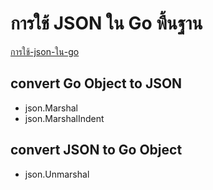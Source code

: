 # การใช้ JSON ใน Go พื้นฐาน

[การใช้-json-ใน-go](https://www.borntodev.com/2023/03/03/การใช้-json-ใน-go/)

## convert Go Object to JSON

- json.Marshal
- json.MarshalIndent

## convert JSON to Go Object

- json.Unmarshal
